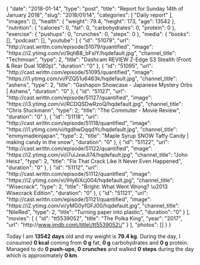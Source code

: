 {
    "date": "2018-01-14",
    "type": "post",
    "title": "Report for Sunday 14th of January 2018",
    "slug": "2018\/01\/14",
    "categories": [
        "Daily report"
    ],
    "images": [],
    "health": {
        "weight": 79.4,
        "height": 173,
        "age": 13542
    },
    "nutrition": {
        "calories": 0,
        "fat": 0,
        "carbohydrates": 0,
        "protein": 0
    },
    "exercise": {
        "pushups": 0,
        "crunches": 0,
        "steps": 0
    },
    "media": {
        "books": [],
        "podcast": [],
        "youtube": [
            {
                "id": "51079",
                "url": "http:\/\/cast.writtn.com\/episode\/51079\/quantified",
                "image": "https:\/\/i2.ytimg.com\/vi\/9qhB8_bFsIY\/hqdefault.jpg",
                "channel_title": "Techmoan",
                "type": 2,
                "title": "Dashcam REVIEW  Z-Edge S3 Stealth (Front & Rear Dual 1080p)",
                "duration": "0"
            },
            {
                "id": "51095",
                "url": "http:\/\/cast.writtn.com\/episode\/51095\/quantified",
                "image": "https:\/\/i1.ytimg.com\/vi\/PZQ51u6463k\/hqdefault.jpg",
                "channel_title": "ashens",
                "type": 2,
                "title": "Gashapon Showcase - Japanese Mystery Orbs | Ashens",
                "duration": "0"
            },
            {
                "id": "51127",
                "url": "http:\/\/cast.writtn.com\/episode\/51127\/quantified",
                "image": "https:\/\/i3.ytimg.com\/vi\/RCDQSDwRzoQ\/hqdefault.jpg",
                "channel_title": "Chris Stuckmann",
                "type": 2,
                "title": "The Commuter - Movie Review",
                "duration": "0"
            },
            {
                "id": "51118",
                "url": "http:\/\/cast.writtn.com\/episode\/51118\/quantified",
                "image": "https:\/\/i1.ytimg.com\/vi\/tgdhwDqqdYc\/hqdefault.jpg",
                "channel_title": "emmymadeinjapan",
                "type": 2,
                "title": "Maple Syrup SNOW Taffy Candy | making candy in the snow",
                "duration": "0"
            },
            {
                "id": "51122",
                "url": "http:\/\/cast.writtn.com\/episode\/51122\/quantified",
                "image": "https:\/\/i2.ytimg.com\/vi\/i7uiJxwJI74\/hqdefault.jpg",
                "channel_title": "John Heisz",
                "type": 2,
                "title": "Fix That Crack Like It Never Even Happened",
                "duration": "0"
            },
            {
                "id": "51112",
                "url": "http:\/\/cast.writtn.com\/episode\/51112\/quantified",
                "image": "https:\/\/i2.ytimg.com\/vi\/IHy6iXcj004\/hqdefault.jpg",
                "channel_title": "Wisecrack",
                "type": 2,
                "title": "Bright: What Went Wrong? \u2013 Wisecrack Edition",
                "duration": "0"
            },
            {
                "id": "51121",
                "url": "http:\/\/cast.writtn.com\/episode\/51121\/quantified",
                "image": "https:\/\/i2.ytimg.com\/vi\/yMG0yfGFJ00\/hqdefault.jpg",
                "channel_title": "NileRed",
                "type": 2,
                "title": "Turning paper into plastic",
                "duration": "0"
            }
        ],
        "movies": [
            {
                "id": "tt5539052",
                "title": "The Polka King",
                "year": "2017",
                "url": "http:\/\/www.imdb.com\/title\/tt5539052\/"
            }
        ],
        "photos": []
    }
}

Today I am <strong>13542 days</strong> old and my weight is <strong>79.4 kg</strong>. During the day, I consumed <strong>0 kcal</strong> coming from <strong>0 g</strong> fat, <strong>0 g</strong> carbohydrates and <strong>0 g</strong> protein. Managed to do <strong>0 push-ups</strong>, <strong>0 crunches</strong> and walked <strong>0 steps</strong> during the day which is approximately <strong>0 km</strong>.